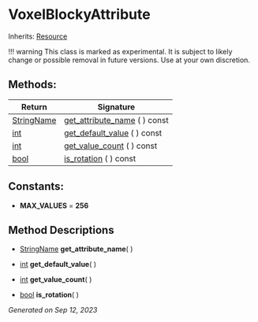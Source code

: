 # VoxelBlockyAttribute

Inherits: [Resource](https://docs.godotengine.org/en/stable/classes/class_resource.html)

!!! warning
    This class is marked as experimental. It is subject to likely change or possible removal in future versions. Use at your own discretion.


## Methods: 


Return                                                                              | Signature                                             
----------------------------------------------------------------------------------- | ------------------------------------------------------
[StringName](https://docs.godotengine.org/en/stable/classes/class_stringname.html)  | [get_attribute_name](#i_get_attribute_name) ( ) const 
[int](https://docs.godotengine.org/en/stable/classes/class_int.html)                | [get_default_value](#i_get_default_value) ( ) const   
[int](https://docs.godotengine.org/en/stable/classes/class_int.html)                | [get_value_count](#i_get_value_count) ( ) const       
[bool](https://docs.godotengine.org/en/stable/classes/class_bool.html)              | [is_rotation](#i_is_rotation) ( ) const               
<p></p>

## Constants: 

- **MAX_VALUES** = **256**

## Method Descriptions

- [StringName](https://docs.godotengine.org/en/stable/classes/class_stringname.html)<span id="i_get_attribute_name"></span> **get_attribute_name**( ) 


- [int](https://docs.godotengine.org/en/stable/classes/class_int.html)<span id="i_get_default_value"></span> **get_default_value**( ) 


- [int](https://docs.godotengine.org/en/stable/classes/class_int.html)<span id="i_get_value_count"></span> **get_value_count**( ) 


- [bool](https://docs.godotengine.org/en/stable/classes/class_bool.html)<span id="i_is_rotation"></span> **is_rotation**( ) 


_Generated on Sep 12, 2023_
